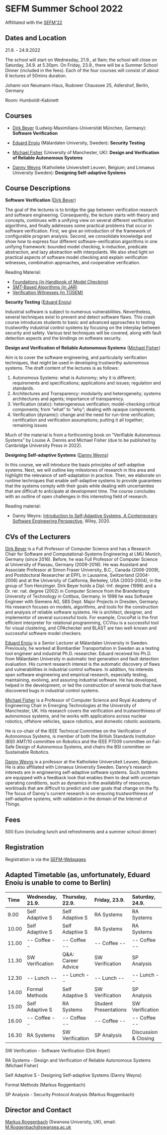 # SEFM Summer School 2022

Affilitated with the [SEFM'22](https://sefm-conference.github.io/2022/)

## Dates and Location

21.9. - 24.9.2022

The school will start on Wednesday, 21.9., at 9am; the school will close on Saturday, 24.9. at 5.30pm. On Friday, 23.9., there will be a Summer School Dinner (included in the fees). Each of the four courses will consist of about 6 lectures of 50mins duration.

Johann von Neumann-Haus, Rudower Chaussee 25, Adlershof, Berlin, Germany

Room: Humboldt-Kabinett

## Courses

- [Dirk Beyer](https://www.sosy-lab.org/people/beyer/) (Ludwig-Maximilians-Universität München, Germany): **Software Verification**

- [Eduard Enoiu](http://www.es.mdh.se/staff/349-Eduard_Paul_Enoiu) (Mälardalen University, Sweden): **Security Testing**

- [Michael Fisher](https://www.research.manchester.ac.uk/portal/michael.fisher.html) (University of Manchester, UK): **Design and Verification of Reliable Autonomous Systems**

- [Danny Weyns](https://people.cs.kuleuven.be/~danny.weyns/) (Katholieke Universiteit Leuven, Belgium; and Linnaeus University
Sweden): **Designing Self-adaptive Systems**

## Course Descriptions

**Software Verification** ([Dirk Beyer](https://www.sosy-lab.org/people/beyer/))

The goal of the lectures is to bridge the gap between verification research and software engineering. Consequently, the lecture starts with theory and concepts, continues with a unifying view on several different verification algorithms, and finally addresses some practical problems that occur in software verification. First, we give an introduction of the framework of configurable program analysis. Second, we consolidate knowledge and show how to express four different software-verification algorithms in one unifying framework: bounded model checking, k-induction, predicate abstraction, and lazy abstraction with interpolants. We also shed light on practical aspects of software model checking and explain verification witnesses, combination approaches, and cooperative verification.

Reading Material:
- [Foundations (in Handbook of Model Checking)](https://doi.org/10.1007/978-3-319-10575-8_16)
- [SMT-Based Algorithms (in JAR)](https://doi.org/10.1007/s10817-017-9432-6)
- [Verification Witnesses (in TOSEM)](https://doi.org/10.1145/3477579)

**Security Testing** ([Eduard Enoiu](http://www.es.mdh.se/staff/349-Eduard_Paul_Enoiu))

Industrial software is subject to numerous vulnerabilities. Nevertheless, several techniques exist to prevent and detect software flaws. This crash course introduces students to basic and advanced approaches to testing trustworthy industrial control systems by focusing on the interplay between security and safety. Various test techniques will be covered, along with fault detection aspects and the bindings on software security.
 
**Design and Verification of Reliable Autonomous Systems** ([Michael Fisher](https://www.research.manchester.ac.uk/portal/michael.fisher.html))

Aim is to cover the software engineering, and particularly verification
techniques, that might be used in developing trustworthy autonomous
systems. The draft content of the lectures is as follows:

1. Autonomous Systems: what is Autonomy; why it is different; requirements 
   and specifications; applications and issues; regulation and standards.
2. Architectures and Transparency: modularity and heterogeneity; systems 
   architectures and agents; importance of transparency.
3. Verification (static): heterogeneous verification; model-checking 
   critical components; from “what” to “why”; dealing with opaque components.
4. Verification (dynamic): change and the need for run-time verification; 
   certification and verification assumptions; putting it all together; 
   remaining issues

Much of the material is from a forthcoming book on “Verifiable 
Autonomous Systems” by Louise A. Dennis and Michael Fisher
(due to be published by Cambridge University Press in 2022).

 **Designing Self-adaptive Systems** ([Danny Weyns](https://people.cs.kuleuven.be/~danny.weyns/))
 
In this course, we will introduce the basis principles of self-adaptive systems. Next, we will outline key milestones of research in this area and highlight the relevance of self-adaptation in practice. Then, we elaborate on runtime techniques that enable self-adaptive systems to provide guarantees that the systems comply with their goals while dealing with uncertainties that are difficult to anticipate at development time. The course concludes with an outline of open challenges in this interesting field of research. 

Reading material:
- Danny Weyns: [Introduction to Self-Adaptive Systems, A Contemporary Software Engineering Perspective](https://www.wiley.com/en-us/An+Introduction+to+Self+adaptive+Systems%3A+A+Contemporary+Software+Engineering+Perspective-p-9781119574941), Wiley, 2020.

## CVs of the Lecturers 

[Dirk Beyer](https://www.sosy-lab.org/people/beyer/) is a Full Professor of Computer Science and has a Research Chair for Software and Computational-Systems Engineering at LMU Munich, Germany (since 2016). Before, he was Full Professor of Computer Science at University of Passau, Germany (2009-2016). He was Assistant and Associate Professor at Simon Fraser University, B.C., Canada (2006-2009), and Postdoctoral Researcher at EPFL in Lausanne, Switzerland (2004-2006) and at the University of California, Berkeley, USA (2003-2004), in the group of Tom Henzinger. Dirk Beyer holds a Dipl.-Inf. degree (1998) and a Dr. rer. nat. degree (2002) in Computer Science from the Brandenburg University of Technology in Cottbus, Germany. In 1998 he was Software Engineer with Siemens AG, SBS Dept. Major Projects in Dresden, Germany. His research focuses on models, algorithms, and tools for the construction and analysis of reliable software systems. He is architect, designer, and implementor of several successful tools. For example, CrocoPat is the first efficient interpreter for relational programming, CCVisu is a successful tool for visual clustering, and CPAchecker and BLAST are two well-known and successful software model checkers.

[Eduard Enoiu](http://www.es.mdh.se/staff/349-Eduard_Paul_Enoiu) is a Senior Lecturer at Mälardalen University in Sweden. Previously, he worked at Bombardier Transportation in Sweden as a testing tool engineer and industrial Ph.D. researcher. Eduard received his Ph.D. from Mälardalen University in automatic test generation and fault detection evaluation. His current research interest is the automatic discovery of flaws and vulnerabilities in industrial control software. In addition, his interests span software engineering and empirical research, especially testing, maintaining, evolving, and assuring industrial software. He has developed, helped in the development, or led the construction of several tools that have discovered bugs in industrial control systems.

[Michael Fisher](https://web.cs.manchester.ac.uk/~michael) is a Professor of Computer Science and Royal Academy
of Engineering Chair in Emerging Technologies at the University of
Manchester, UK. His 
research covers the verification and trustworthiness of autonomous 
systems, and he works with applications across nuclear robotics, 
offshore vehicles, space robotics, and domestic robotic assistants.

He is co-chair of the IEEE Technical Committee on the Verification 
of Autonomous Systems, is member of both the British Standards 
Institution (BSI) AMT/10 committee on Robotics and the IEEE P7009 
committee on Fail-Safe Design of Autonomous Systems, and chairs 
the BSI committee on Sustainable Robotics.   

[Danny Weyns](https://people.cs.kuleuven.be/~danny.weyns/) is a professor at the Katholieke Universiteit Leuven, Belgium. He is also affiliated with Linnaeus University Sweden. Danny’s research interests are in engineering self-adaptive software systems. Such systems are equipped with a feedback look that enables them to deal with uncertain operating conditions, such as dynamics in the availability of resources, workloads that are difficult to predict and user goals that change on the fly. The focus of Danny's current research is on ensuring trustworthiness of self-adaptive systems, with validation in the domain of the Internet of Things. 

## Fees

500 Euro (including lunch and refreshments and a summer school dinner)

## Registration

Registration is via the [SEFM-Webpages](https://sefm-conference.github.io/2022/registration.html)

## Adapted Timetable (as, unfortunately, Eduard Enoiu is unable to come to Berlin)


| Time          | Wednesday, 21.9.| Thursday, 22.9.    | Friday, 23.9.    | Saturday, 24.9.|
| :---          | :---             | :---               | :---             | :--- |
| 9.00          | Self Adaptive S | Self Adaptive S    | RA Systems       | RA Systems  |
| 10.00         | Self Adaptive S | Self Adaptive S    | RA Systems       | RA Systems  |
| 11.00         | -- Coffee --    | -- Coffee --       | -- Coffee --     | -- Coffee --  |
| 11.30         | SW Verification | Q&A: Career Advice | SW Verification  | SP Analysis |
| 12.30         | -- Lunch --     | -- Lunch --        | -- Lunch --      | -- Lunch --   |
| 14.00         | Formal Methods  | Self Adaptive S    | SW Verification  | SP Analysis |
| 15.00         | Self Adaptive S | RA Systems         | Student Presentations | SW Verification  |
| 16.00         | -- Coffee --    | -- Coffee --       | -- Coffee --     | -- Coffee --  |
| 16.30         | RA Systems      | SW Verification    | SP Analysis      | Discussion & Closing |

SW Verification - Software Verification (Dirk Beyer)

RA Systems - Design and Verification of Reliable Autonomous Systems (Michael Fisher)

Self Adaptive S - Designing Self-adaptive Systems (Danny Weyns)

Formal Methods (Markus Roggenbach)

SP Analysis - Security Protocol Analysis (Markus Roggenbach)

## Director and Contact

[Markus Roggenbach](https://www.swansea.ac.uk/staff/m.roggenbach/) (Swansea University, UK), email: M.Roggenbach@swansea.ac.uk
